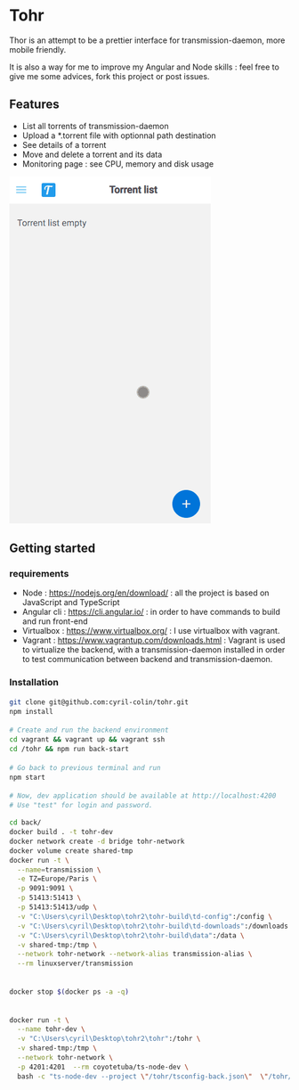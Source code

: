 # Tohr

Thor is an attempt to be a prettier interface for transmission-daemon, more mobile
friendly.

It is also a way for me to improve my Angular and Node skills : feel free to give me some
advices, fork this project or post issues.


## Features
- List all torrents of transmission-daemon
- Upload a *.torrent file with optionnal path destination
- See details of a torrent
- Move and delete a torrent and its data
- Monitoring page : see CPU, memory and disk usage

![](demo-tohr.gif)


## Getting started
### requirements
- Node : https://nodejs.org/en/download/ : all the project is based on JavaScript and TypeScript
- Angular cli : https://cli.angular.io/ : in order to have commands to build and run front-end
- Virtualbox : https://www.virtualbox.org/ : I use virtualbox with vagrant.
- Vagrant : https://www.vagrantup.com/downloads.html : Vagrant is used to virtualize the backend, with a
transmission-daemon installed in order to test communication between backend and transmission-daemon.


### Installation 
```bash
git clone git@github.com:cyril-colin/tohr.git
npm install

# Create and run the backend environment
cd vagrant && vagrant up && vagrant ssh
cd /tohr && npm run back-start

# Go back to previous terminal and run
npm start

# Now, dev application should be available at http://localhost:4200
# Use "test" for login and password.
```

```bash
cd back/
docker build . -t tohr-dev
docker network create -d bridge tohr-network
docker volume create shared-tmp
docker run -t \
  --name=transmission \
  -e TZ=Europe/Paris \
  -p 9091:9091 \
  -p 51413:51413 \
  -p 51413:51413/udp \
  -v "C:\Users\cyril\Desktop\tohr2\tohr-build\td-config":/config \
  -v "C:\Users\cyril\Desktop\tohr2\tohr-build\td-downloads":/downloads \
  -v "C:\Users\cyril\Desktop\tohr2\tohr-build\data":/data \
  -v shared-tmp:/tmp \
  --network tohr-network --network-alias transmission-alias \
  --rm linuxserver/transmission


docker stop $(docker ps -a -q)


docker run -t \
  --name tohr-dev \
  -v "C:\Users\cyril\Desktop\tohr2\tohr":/tohr \
  -v shared-tmp:/tmp \
  --network tohr-network \
  -p 4201:4201  --rm coyotetuba/ts-node-dev \
  bash -c "ts-node-dev --project \"/tohr/tsconfig-back.json\"  \"/tohr/back/server.ts\" --config \"config.dev.json\""
  
```



